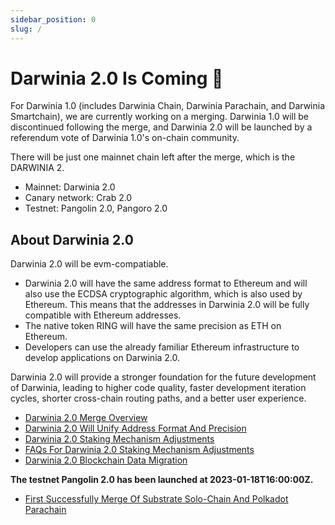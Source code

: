 ```yaml
---
sidebar_position: 0
slug: /
---
```


# Darwinia 2.0 Is Coming 🧬 

For Darwinia 1.0 (includes Darwinia Chain, Darwinia Parachain, and Darwinia Smartchain), we are currently working on a merging. Darwinia 1.0 will be discontinued following the merge, and Darwinia 2.0 will be launched by a referendum vote of Darwinia 1.0's on-chain community.

There will be just one mainnet chain left after the merge, which is the DARWINIA 2.

* Mainnet: Darwinia 2.0 
* Canary network: Crab 2.0
* Testnet: Pangolin 2.0, Pangoro 2.0

## About Darwinia 2.0

Darwinia 2.0 will be evm-compatiable.  
* Darwinia 2.0 will have the same address format to Ethereum and will also use the ECDSA cryptographic algorithm, which is also used by Ethereum. This means that the addresses in Darwinia 2.0 will be fully compatible with Ethereum addresses.
* The native token RING will have the same precision as ETH on Ethereum. 
* Developers can use the already familiar Ethereum infrastructure to develop applications on Darwinia 2.0.

Darwinia 2.0 will provide a stronger foundation for the future development of Darwinia, leading to higher code quality, faster development iteration cycles, shorter cross-chain routing paths, and a better user experience.

* [Darwinia 2.0 Merge Overview](https://medium.com/darwinianetwork/darwinia-2-0-merge-overview-96af96d668aa)
* [Darwinia 2.0 Will Unify Address Format And Precision](https://medium.com/darwinianetwork/darwinia-2-0-will-unify-address-format-and-precision-309ad9a20bf2)
* [Darwinia 2.0 Staking Mechanism Adjustments](https://medium.com/darwinianetwork/darwinia-2-0-staking-mechanism-adjustments-1530a9175f8e)
* [FAQs For Darwinia 2.0 Staking Mechanism Adjustments](https://medium.com/darwinianetwork/faqs-for-darwinia-2-0-staking-mechanism-adjustments-f330b549f168)
* [Darwinia 2.0 Blockchain Data Migration](https://medium.com/darwinianetwork/darwinia-2-0-blockchain-data-migration-c1186338c743)

**The testnet Pangolin 2.0 has been launched at 2023-01-18T16:00:00Z.**
* [First Successfully Merge Of Substrate Solo-Chain And Polkadot Parachain](https://medium.com/darwinianetwork/first-successfully-merge-of-substrate-solo-chain-and-polkadot-parachain-2da40069b6a7)



